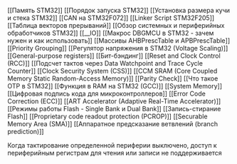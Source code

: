 [[Память STM32]]
[[Порядок запуска STM32]]
[[Установка размера кучи и стека STM32]]
[[CAN на STM32F072]]
[[Linker Script STM32F205]]
[[Таблица векторов прерываний]]
[[Обзор системных и периферийных обработчиков STM32]]
[[__IO]]
[[Макрос DBGMCU в STM32 - зачем нужен и как использовать]]
[[Массивы AHBPrescTable и APBPrescTable]]
[[Priority Grouping]]
[[Регулятор напряжения в STM32 (Voltage Scaling)]]
[[General-purpose registers]]
[[Бит-бэндинг]]
[[Reset and Clock Control (RCC)]]
[[Подсчет тактов через Data Watchpoint and Trace Cycle Counter]]
[[Clock Security System (CSS)]]
[[CCM SRAM (Core Coupled Memory Static Random-Access Memory)]]
[[Parity Check]]
[[Что такое OTP в STM32]]
[[Функция в RAM на STM32 (GCC)]]
[[System Memory]]
[[Цифровая подпись кода для микроконтроллеров]]
[[Error Code Correction (ECC)]]
[[ART Accelerator (Adaptive Real-Time Accelerator)]]
[[Режимы работы Flash - Single Bank и Dual Bank]]
[[Запись-стирание Flash]]
[[Proprietary code readout protection (PCROP)]]
[[Securable Memory Area (SMA)]]
[[Аппаратное предсказание ветвлений (branch prediction)]]


Когда тактирование определенной периферии выключено, доступ к периферийным регистрам для чтения или записи не поддерживается

